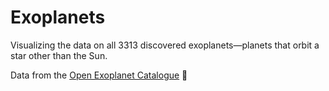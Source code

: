 # Exoplanets
Visualizing the data on all 3313 discovered exoplanets—planets that orbit a star other than the Sun. 

Data from the [Open Exoplanet Catalogue](http://www.openexoplanetcatalogue.com) 🚀
